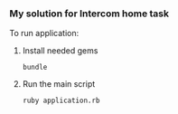 ### My solution for Intercom home task

To run application:

1. Install needed gems 

       bundle
       
2. Run the main script 

       ruby application.rb
